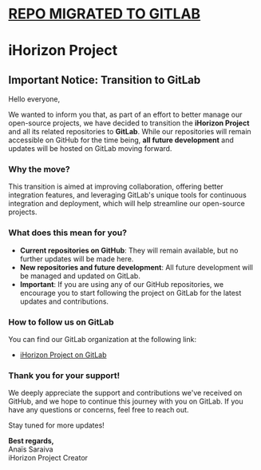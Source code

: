 # [REPO MIGRATED TO GITLAB](https://gitlab.com/ihrz/ihrz.github.io)

# iHorizon Project

## Important Notice: Transition to GitLab

Hello everyone,

We wanted to inform you that, as part of an effort to better manage our open-source projects, we have decided to transition the **iHorizon Project** and all its related repositories to **GitLab**. While our repositories will remain accessible on GitHub for the time being, **all future development** and updates will be hosted on GitLab moving forward.

### Why the move?
This transition is aimed at improving collaboration, offering better integration features, and leveraging GitLab's unique tools for continuous integration and deployment, which will help streamline our open-source projects.

### What does this mean for you?
- **Current repositories on GitHub**: They will remain available, but no further updates will be made here.
- **New repositories and future development**: All future development will be managed and updated on GitLab.
- **Important**: If you are using any of our GitHub repositories, we encourage you to start following the project on GitLab for the latest updates and contributions.

### How to follow us on GitLab
You can find our GitLab organization at the following link:
- [iHorizon Project on GitLab](https://gitlab.com/ihrz)

### Thank you for your support!
We deeply appreciate the support and contributions we've received on GitHub, and we hope to continue this journey with you on GitLab. If you have any questions or concerns, feel free to reach out.

Stay tuned for more updates!

**Best regards,**  
Anaïs Saraiva  
iHorizon Project Creator